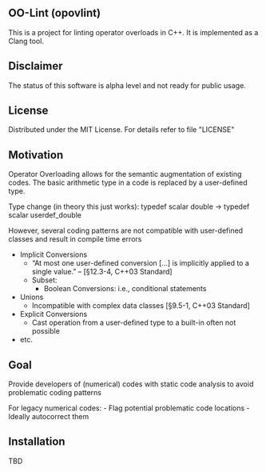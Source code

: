 ## OO-Lint (opovlint)

This is a project for linting operator overloads in C++. It is implemented as 
a Clang tool.

## Disclaimer

The status of this software is alpha level and not ready for public usage.

## License

Distributed under the MIT License. For details refer to file "LICENSE"


## Motivation

Operator Overloading allows for the semantic augmentation of existing codes. The basic arithmetic type in a code is replaced by a user-defined type.

Type change (in theory this just works): 
    typedef scalar double -> typedef scalar userdef_double

However, several coding patterns are not compatible with user-defined classes 
and result in compile time errors
- Implicit Conversions
    - “At most one user-defined conversion [...] is implicitly 
         applied to a single value.” –  [§12.3-4, C++03 Standard]
    - Subset: 
        - Boolean Conversions: i.e., conditional statements
- Unions
    - Incompatible with complex data classes [§9.5-1, C++03 Standard]
- Explicit Conversions
    - Cast operation from a user-defined type to a built-in often not possible
- etc.


## Goal

Provide developers of (numerical) codes with static code analysis 
to avoid problematic coding patterns

For legacy numerical codes:
    - Flag potential problematic code locations
    - Ideally autocorrect them


## Installation 

TBD
